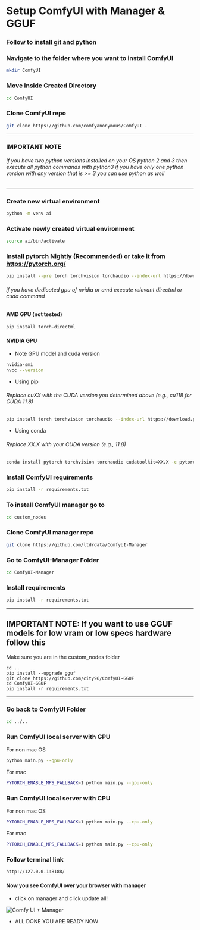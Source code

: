 # Setup ComfyUI with Manager & GGUF

### [Follow to install git and python](https://github.com/zohaibtariq/youtube-guides/blob/main/setup-git-python.md)

### Navigate to the folder where you want to install ComfyUI
```bash
mkdir ComfyUI
```

### Move Inside Created Directory
```bash
cd ComfyUI
```

### Clone ComfyUI repo
```bash
git clone https://github.com/comfyanonymous/ComfyUI .
```

---

### IMPORTANT NOTE

###### If you have two python versions installed on your OS python 2 and 3 then execute all python commands with python3 if you have only one python version with any version that is >= 3 you can use python as well

---

### Create new virtual environment
```bash
python -m venv ai
```

### Activate newly created virtual environment
```bash
source ai/bin/activate
```

### Install pytorch Nightly (Recommended) or take it from https://pytorch.org/
```bash
pip install --pre torch torchvision torchaudio --index-url https://download.pytorch.org/whl/nightly/cpu
```

###### if you have dedicated gpu of nvidia or amd execute relevant directml or cuda command

#### AMD GPU (not tested)
```bash
pip install torch-directml
```

#### NVIDIA GPU

- Note GPU model and cuda version
```bash
nvidia-smi
nvcc --version
```

- Using pip
###### Replace cuXX with the CUDA version you determined above (e.g., cu118 for CUDA 11.8)
```bash
pip install torch torchvision torchaudio --index-url https://download.pytorch.org/whl/cuXX
```

- Using conda
###### Replace XX.X with your CUDA version (e.g., 11.8)
```bash
conda install pytorch torchvision torchaudio cudatoolkit=XX.X -c pytorch
```

### Install ComfyUI requirements
```bash
pip install -r requirements.txt
```

### To install ComfyUI manager go to
```bash
cd custom_nodes
```

### Clone ComfyUI manager repo
```bash
git clone https://github.com/ltdrdata/ComfyUI-Manager
```

### Go to ComfyUI-Manager Folder
```bash
cd ComfyUI-Manager
````

### Install requirements
```bash
pip install -r requirements.txt
```

---
## IMPORTANT NOTE: If you want to use GGUF models for low vram or low specs hardware follow this

Make sure you are in the custom_nodes folder
```
cd ..
pip install --upgrade gguf
git clone https://github.com/city96/ComfyUI-GGUF
cd ComfyUI-GGUF
pip install -r requirements.txt
```

---

### Go back to ComfyUI Folder
```bash
cd ../..
````

### Run ComfyUI local server with GPU

For non mac OS

```bash
python main.py --gpu-only
```

For mac

```bash
PYTORCH_ENABLE_MPS_FALLBACK=1 python main.py --gpu-only
```

### Run ComfyUI local server with CPU

For non mac OS

```bash
PYTORCH_ENABLE_MPS_FALLBACK=1 python main.py --cpu-only
```

For mac

```bash
PYTORCH_ENABLE_MPS_FALLBACK=1 python main.py --cpu-only
```

### Follow terminal link
```bash
http://127.0.0.1:8188/
```

#### Now you see ComfyUI over your browser with manager
- click on manager and click update all!

![Comfy UI + Manager](https://github.com/user-attachments/assets/5b780065-c578-4237-b55e-b9833b72ab2f)


- ALL DONE YOU ARE READY NOW
